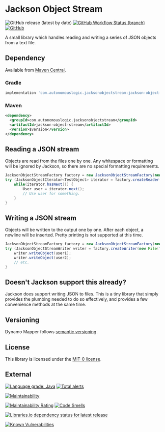 # Jackson Object Stream

![GitHub release (latest by date)](https://img.shields.io/github/v/release/autonomouslogic/jackson-object-stream)
[![GitHub Workflow Status (branch)](https://img.shields.io/github/workflow/status/autonomouslogic/jackson-object-stream/Test/main)](https://github.com/autonomouslogic/jackson-object-stream/actions)
[![GitHub](https://img.shields.io/github/license/autonomouslogic/jackson-object-stream)](https://spdx.org/licenses/MIT-0.html)

A small library which handles reading and writing a series of JSON objects from a text file.

## Dependency

Available from [Maven Central](https://search.maven.org/search?q=g:com.autonomouslogic.jacksonobjectstream%20AND%20a:jackson-object-stream&core=gav).

### Gradle

```groovy
implementation 'com.autonomouslogic.jacksonobjectstream:jackson-object-stream:$version'
```

### Maven

```xml
<dependency>
  <groupId>com.autonomouslogic.jacksonobjectstream</groupId>
  <artifactId>jackson-object-stream</artifactId>
  <version>$version</version>
</dependency>
```

## Reading a JSON stream

Objects are read from the files one by one.
Any whitespace or formatting will be ignored by Jackson, so there are no special formatting requirements.

```java
JacksonObjectStreamFactory factory = new JacksonObjectStreamFactory(new ObjectMapper());
try (JacksonObjectIterator<TestObject> iterator = factory.createReader(new File("users.json"), User.class)) {
    while(iterator.hasNext()) {
        User user = iterator.next();
        // Use user for something.
    }
}
```

## Writing a JSON stream

Objects will be written to the output one by one.
After each object, a newline will be inserted.
Pretty printing is not supported at this time.

```java
JacksonObjectStreamFactory factory = new JacksonObjectStreamFactory(new ObjectMapper());
try (JacksonObjectStreamWriter writer = factory.createWriter(new File("users.json"))) {
    writer.writeObject(user1);
    writer.writeObject(user2);
    // etc.
}
```

## Doesn't Jackson support this already?
Jackson does support writing JSON to files.
This is a tiny library that simply provides the plumbing needed to do so effectively, and provides a few convenience
methods at the same time.

## Versioning
Dynamo Mapper follows [semantic versioning](https://semver.org/).

## License
This library is licensed under the [MIT-0 license](https://spdx.org/licenses/MIT-0.html).

## External
[![Language grade: Java](https://img.shields.io/lgtm/grade/java/g/autonomouslogic/jackson-object-stream.svg?logo=lgtm&logoWidth=18)](https://lgtm.com/projects/g/autonomouslogic/jackson-object-stream/context:java)
[![Total alerts](https://img.shields.io/lgtm/alerts/g/autonomouslogic/jackson-object-stream.svg?logo=lgtm&logoWidth=18)](https://lgtm.com/projects/g/autonomouslogic/jackson-object-stream/alerts/)

[![Maintainability](https://api.codeclimate.com/v1/badges/57ccd157859e66c8ad84/maintainability)](https://codeclimate.com/github/autonomouslogic/jackson-object-stream/maintainability)

[![Maintainability Rating](https://sonarcloud.io/api/project_badges/measure?project=autonomouslogic_jackson-object-stream&metric=sqale_rating)](https://sonarcloud.io/summary/new_code?id=autonomouslogic_jackson-object-stream)
[![Code Smells](https://sonarcloud.io/api/project_badges/measure?project=autonomouslogic_jackson-object-stream&metric=code_smells)](https://sonarcloud.io/summary/new_code?id=autonomouslogic_jackson-object-stream)

[![Libraries.io dependency status for latest release](https://img.shields.io/librariesio/release/maven/com.autonomouslogic.jacksonobjectstream:jackson-object-stream)](https://libraries.io/maven/com.autonomouslogic.jacksonobjectstream:jackson-object-stream)

[![Known Vulnerabilities](https://snyk.io/test/github/autonomouslogic/jackson-object-stream/badge.svg)](https://snyk.io/test/github/autonomouslogic/jackson-object-stream)
